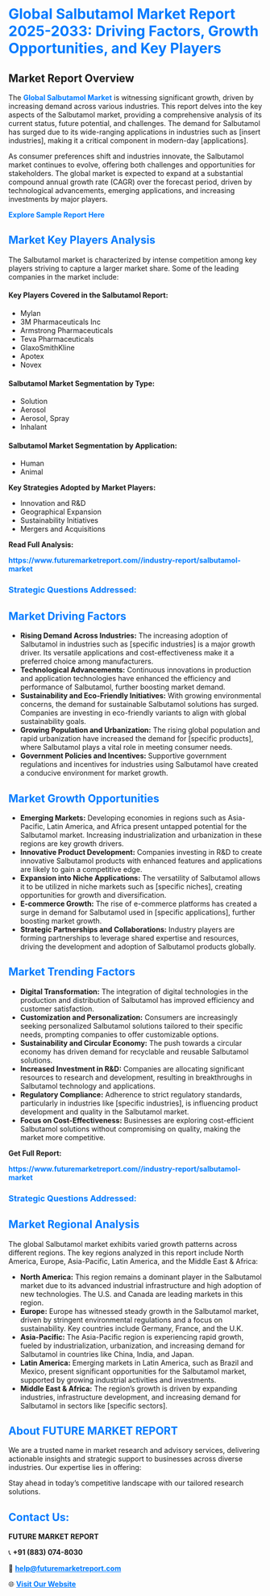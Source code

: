 <h1 style="color: #007BFF;">Global Salbutamol Market Report 2025-2033: Driving Factors, Growth Opportunities, and Key Players</h1>

<section id="overview">
<h2>Market Report Overview</h2>
<p>The <a href="https://www.futuremarketreport.com//industry-report/salbutamol-market" style="color: #007BFF; text-decoration: none;"><strong>Global Salbutamol Market</strong></a> is witnessing significant growth, driven by increasing demand across various industries. This report delves into the key aspects of the Salbutamol market, providing a comprehensive analysis of its current status, future potential, and challenges. The demand for Salbutamol has surged due to its wide-ranging applications in industries such as [insert industries], making it a critical component in modern-day [applications].</p>
<p>As consumer preferences shift and industries innovate, the Salbutamol market continues to evolve, offering both challenges and opportunities for stakeholders. The global market is expected to expand at a substantial compound annual growth rate (CAGR) over the forecast period, driven by technological advancements, emerging applications, and increasing investments by major players.</p>
</section>

<section id="overview">
<p><a href="https://www.futuremarketreport.com//request-sample/reportId=77422" style="color: #007BFF; text-decoration: none;"><strong>Explore Sample Report Here</strong></a></p>
</section>

<section id="key-players">
<h2 style="color: #007BFF;">Market Key Players Analysis</h2>
<p>The Salbutamol market is characterized by intense competition among key players striving to capture a larger market share. Some of the leading companies in the market include:</p>
<h4>Key Players Covered in the Salbutamol Report:</h4>
<ul><li>Mylan</li><li>3M Pharmaceuticals Inc</li><li>Armstrong Pharmaceuticals</li><li>Teva Pharmaceuticals</li><li>GlaxoSmithKline</li><li>Apotex</li><li>Novex</li></ul>
<h4>Salbutamol Market Segmentation by Type:</h4>
<ul><li>Solution</li><li>Aerosol</li><li>Aerosol, Spray</li><li>Inhalant</li></ul>

<h4>Salbutamol Market Segmentation by Application:</h4>
<ul><li>Human</li><li>Animal</li></ul>
<p><strong>Key Strategies Adopted by Market Players:</strong></p>
<ul>
<li>Innovation and R&D</li>
<li>Geographical Expansion</li>
<li>Sustainability Initiatives</li>
<li>Mergers and Acquisitions</li>
</ul>
</section>

<section>
<p><strong>Read Full Analysis: </strong></p><a href="https://www.futuremarketreport.com//industry-report/salbutamol-market" style="color: #007BFF; text-decoration: none;"><strong>https://www.futuremarketreport.com//industry-report/salbutamol-market</strong></a>
<h3 style="color: #007BFF;">Strategic Questions Addressed:</h3>
</section>

<section id="driving-factors">
<h2 style="color: #007BFF;">Market Driving Factors</h2>
<ul>
<li><strong>Rising Demand Across Industries:</strong> The increasing adoption of Salbutamol in industries such as [specific industries] is a major growth driver. Its versatile applications and cost-effectiveness make it a preferred choice among manufacturers.</li>
<li><strong>Technological Advancements:</strong> Continuous innovations in production and application technologies have enhanced the efficiency and performance of Salbutamol, further boosting market demand.</li>
<li><strong>Sustainability and Eco-Friendly Initiatives:</strong> With growing environmental concerns, the demand for sustainable Salbutamol solutions has surged. Companies are investing in eco-friendly variants to align with global sustainability goals.</li>
<li><strong>Growing Population and Urbanization:</strong> The rising global population and rapid urbanization have increased the demand for [specific products], where Salbutamol plays a vital role in meeting consumer needs.</li>
<li><strong>Government Policies and Incentives:</strong> Supportive government regulations and incentives for industries using Salbutamol have created a conducive environment for market growth.</li>
</ul>
</section>

<section id="growth-opportunities">
<h2 style="color: #007BFF;">Market Growth Opportunities</h2>
<ul>
<li><strong>Emerging Markets:</strong> Developing economies in regions such as Asia-Pacific, Latin America, and Africa present untapped potential for the Salbutamol market. Increasing industrialization and urbanization in these regions are key growth drivers.</li>
<li><strong>Innovative Product Development:</strong> Companies investing in R&D to create innovative Salbutamol products with enhanced features and applications are likely to gain a competitive edge.</li>
<li><strong>Expansion into Niche Applications:</strong> The versatility of Salbutamol allows it to be utilized in niche markets such as [specific niches], creating opportunities for growth and diversification.</li>
<li><strong>E-commerce Growth:</strong> The rise of e-commerce platforms has created a surge in demand for Salbutamol used in [specific applications], further boosting market growth.</li>
<li><strong>Strategic Partnerships and Collaborations:</strong> Industry players are forming partnerships to leverage shared expertise and resources, driving the development and adoption of Salbutamol products globally.</li>
</ul>
</section>

<section id="trending-factors">
<h2 style="color: #007BFF;">Market Trending Factors</h2>
<ul>
<li><strong>Digital Transformation:</strong> The integration of digital technologies in the production and distribution of Salbutamol has improved efficiency and customer satisfaction.</li>
<li><strong>Customization and Personalization:</strong> Consumers are increasingly seeking personalized Salbutamol solutions tailored to their specific needs, prompting companies to offer customizable options.</li>
<li><strong>Sustainability and Circular Economy:</strong> The push towards a circular economy has driven demand for recyclable and reusable Salbutamol solutions.</li>
<li><strong>Increased Investment in R&D:</strong> Companies are allocating significant resources to research and development, resulting in breakthroughs in Salbutamol technology and applications.</li>
<li><strong>Regulatory Compliance:</strong> Adherence to strict regulatory standards, particularly in industries like [specific industries], is influencing product development and quality in the Salbutamol market.</li>
<li><strong>Focus on Cost-Effectiveness:</strong> Businesses are exploring cost-efficient Salbutamol solutions without compromising on quality, making the market more competitive.</li>
</ul>
</section>

<section>
<p><strong>Get Full Report: </strong></p><a href="https://www.futuremarketreport.com//industry-report/salbutamol-market" style="color: #007BFF; text-decoration: none;"><strong>https://www.futuremarketreport.com//industry-report/salbutamol-market</strong></a>
<h3 style="color: #007BFF;">Strategic Questions Addressed:</h3>
</section>


<section id="regional-analysis">
<h2 style="color: #007BFF;">Market Regional Analysis</h2>
<p>The global Salbutamol market exhibits varied growth patterns across different regions. The key regions analyzed in this report include North America, Europe, Asia-Pacific, Latin America, and the Middle East & Africa:</p>
<ul>
<li><strong>North America:</strong> This region remains a dominant player in the Salbutamol market due to its advanced industrial infrastructure and high adoption of new technologies. The U.S. and Canada are leading markets in this region.</li>
<li><strong>Europe:</strong> Europe has witnessed steady growth in the Salbutamol market, driven by stringent environmental regulations and a focus on sustainability. Key countries include Germany, France, and the U.K.</li>
<li><strong>Asia-Pacific:</strong> The Asia-Pacific region is experiencing rapid growth, fueled by industrialization, urbanization, and increasing demand for Salbutamol in countries like China, India, and Japan.</li>
<li><strong>Latin America:</strong> Emerging markets in Latin America, such as Brazil and Mexico, present significant opportunities for the Salbutamol market, supported by growing industrial activities and investments.</li>
<li><strong>Middle East & Africa:</strong> The region’s growth is driven by expanding industries, infrastructure development, and increasing demand for Salbutamol in sectors like [specific sectors].</li>
</ul>
</section>

<footer>
<h2 style="color: #007BFF;">About FUTURE MARKET REPORT</h2>
<p>We are a trusted name in market research and advisory services, delivering actionable insights and strategic support to businesses across diverse industries. Our expertise lies in offering:</p>

<p>Stay ahead in today’s competitive landscape with our tailored research solutions.</p>

<h2 style="color: #007BFF;">Contact Us:</h2>
<p><strong>FUTURE MARKET REPORT</strong></p>
<p>📞 <strong>+91 (883) 074-8030</strong></p>
<p>📧 <strong><a href="mailto:help@futuremarketreport.com" style="color: #007BFF;">help@futuremarketreport.com</a></strong></p>
<p>🌐 <strong><a href="https://www.futuremarketreport.com/" style="color: #007BFF;">Visit Our Website</a></strong></p>
</footer>